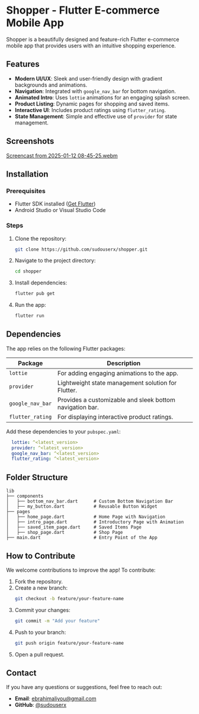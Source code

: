 # Shopper - Flutter E-commerce Mobile App

Shopper is a beautifully designed and feature-rich Flutter e-commerce mobile app that provides users with an intuitive shopping experience.

## Features
- **Modern UI/UX**: Sleek and user-friendly design with gradient backgrounds and animations.
- **Navigation**: Integrated with `google_nav_bar` for bottom navigation.
- **Animated Intro**: Uses `lottie` animations for an engaging splash screen.
- **Product Listing**: Dynamic pages for shopping and saved items.
- **Interactive UI**: Includes product ratings using `flutter_rating`.
- **State Management**: Simple and effective use of `provider` for state management.

## Screenshots
 [Screencast from 2025-01-12 08-45-25.webm](https://github.com/user-attachments/assets/fee7ddbe-b952-40bd-ad41-125823940ca9)

## Installation

### Prerequisites
- Flutter SDK installed ([Get Flutter](https://flutter.dev/docs/get-started/install))
- Android Studio or Visual Studio Code

### Steps
1. Clone the repository:
   ```bash
   git clone https://github.com/sudouserx/shopper.git
   ```
2. Navigate to the project directory:
   ```bash
   cd shopper
   ```
3. Install dependencies:
   ```bash
   flutter pub get
   ```
4. Run the app:
   ```bash
   flutter run
   ```

## Dependencies
The app relies on the following Flutter packages:

| Package           | Description                                                  |
|-------------------|--------------------------------------------------------------|
| `lottie`          | For adding engaging animations to the app.                   |
| `provider`        | Lightweight state management solution for Flutter.           |
| `google_nav_bar`  | Provides a customizable and sleek bottom navigation bar.     |
| `flutter_rating`  | For displaying interactive product ratings.                  |

Add these dependencies to your `pubspec.yaml`:
```yaml
  lottie: ^<latest_version>
  provider: ^<latest_version>
  google_nav_bar: ^<latest_version>
  flutter_rating: ^<latest_version>
```

## Folder Structure
```
lib
├── components
│   ├── bottom_nav_bar.dart      # Custom Bottom Navigation Bar
│   ├── my_button.dart           # Reusable Button Widget
├── pages
│   ├── home_page.dart           # Home Page with Navigation
│   ├── intro_page.dart          # Introductory Page with Animation
│   ├── saved_item_page.dart     # Saved Items Page
│   ├── shop_page.dart           # Shop Page
├── main.dart                    # Entry Point of the App
```

## How to Contribute
We welcome contributions to improve the app! To contribute:
1. Fork the repository.
2. Create a new branch:
   ```bash
   git checkout -b feature/your-feature-name
   ```
3. Commit your changes:
   ```bash
   git commit -m "Add your feature"
   ```
4. Push to your branch:
   ```bash
   git push origin feature/your-feature-name
   ```
5. Open a pull request.

## Contact
If you have any questions or suggestions, feel free to reach out:
- **Email**: ebrahimaliyou@gmail.com
- **GitHub**: [@sudouserx](https://github.com/sudouserx)

